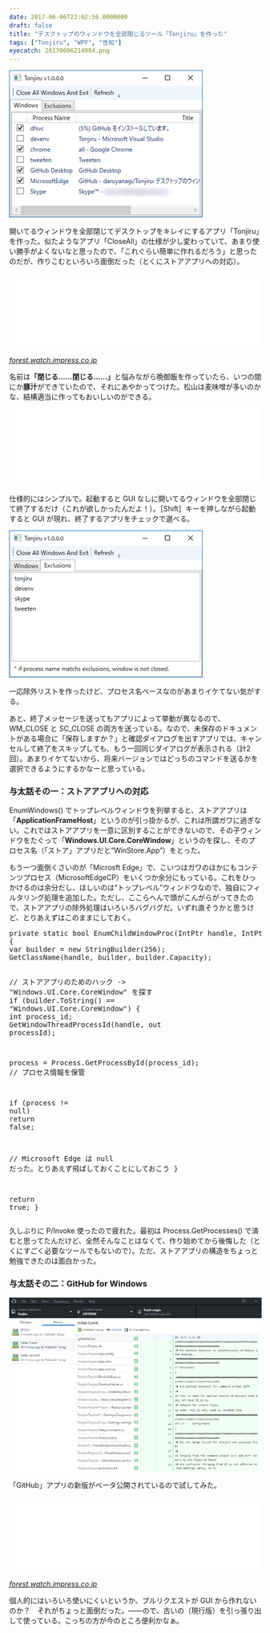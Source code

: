 ```yaml
---
date: 2017-06-06T22:02:56.0000000
draft: false
title: "デスクトップのウィンドウを全部閉じるツール「Tonjiru」を作った"
tags: ["Tonjiru", "WPF", "告知"]
eyecatch: 20170606214904.png
---
```

<p><span itemscope itemtype="http://schema.org/Photograph"><img src="20170606214904.png" alt="f:id:daruyanagi:20170606214904p:plain" title="f:id:daruyanagi:20170606214904p:plain" class="hatena-fotolife" itemprop="image"></span></p><p>開いてるウィンドウを全部閉じてデスクトップをキレイにするアプリ「Tonjiru」を作った。似たようなアプリ「CloseAll」の仕様が少し変わっていて、あまり使い勝手がよくないなと思ったので、「これぐらい簡単に作れるだろう」と思ったのだが、作りこむといろいろ面倒だった（とくにストアアプリへの対応）。</p><p><iframe src="//hatenablog-parts.com/embed?url=http%3A%2F%2Fforest.watch.impress.co.jp%2Fdocs%2Fnews%2F1063435.html" title="開いているウィンドウをまとめて閉じてデスクトップをスッキリさせる「CloseAll」v2.1／最新版ではWindows 10をサポート。UWPアプリのウィンドウ列挙も可能に" class="embed-card embed-webcard" scrolling="no" frameborder="0" style="display: block; width: 100%; height: 155px; max-width: 500px; margin: 10px 0px;"></iframe><cite class="hatena-citation"><a href="http://forest.watch.impress.co.jp/docs/news/1063435.html">forest.watch.impress.co.jp</a></cite></p><p>名前は<b>「閉じる……閉じる……」</b>と悩みながら晩御飯を作っていたら、いつの間にか<b>豚汁</b>ができていたので、それにあやかってつけた。松山は麦味噌が多いのかな、結構適当に作ってもおいしいのができる。</p><p><iframe src="//hatenablog-parts.com/embed?url=https%3A%2F%2Fgithub.com%2Fdaruyanagi%2FTonjiru%2Freleases%2Ftag%2Fv1.0.0" title="daruyanagi/Tonjiru" class="embed-card embed-webcard" scrolling="no" frameborder="0" style="display: block; width: 100%; height: 155px; max-width: 500px; margin: 10px 0px;"></iframe></p><p>仕様的にはシンプルで。起動すると GUI なしに開いてるウィンドウを全部閉じて終了するだけ（これが欲しかったんだよ！）。［Shift］キーを押しながら起動すると GUI が現れ、終了するアプリをチェックで選べる。 </p><p><span itemscope itemtype="http://schema.org/Photograph"><img src="20170606214302.png" alt="f:id:daruyanagi:20170606214302p:plain" title="f:id:daruyanagi:20170606214302p:plain" class="hatena-fotolife" itemprop="image"></span></p><p>一応除外リストを作ったけど、プロセス名ベースなのがあまりイケてない気がする。</p><p>あと、終了メッセージを送ってもアプリによって挙動が異なるので、WM_CLOSE と SC_CLOSE の両方を送っている。なので、未保存のドキュメントがある場合に「保存しますか？」と確認ダイアログを出すアプリでは、キャンセルして終了をスキップしても、もう一回同じダイアログが表示される（計2回）。あまりイケてないから、将来バージョンではどっちのコマンドを送るかを選択できるようにするかなーと思っている。</p>

<div class="section">
<h3>与太話その一：ストアアプリへの対応</h3>
<p>EnumWindows() でトップレベルウィンドウを列挙すると、ストアアプリは「<b>ApplicationFrameHost</b>」というのが引っ掛かるが、これは所謂ガワに過ぎない。これではストアアプリを一意に区別することができないので、その子ウィンドウをたぐって「<b>Windows.UI.Core.CoreWindow</b>」というのを探し、そのプロセス名（「ストア」アプリだと“WinStore.App”）をとった。</p><p>もう一つ面倒くさいのが「Microsft Edge」で、こいつはガワのほかにもコンテンツプロセス（MicrosoftEdgeCP）をいくつか余分にもっている。これをひっかけるのは余分だし、ほしいのは“トップレベル”ウィンドウなので、独自にフィルタリング処理を追加した。ただし、ここらへんで頭がこんがらがってきたので、ストアアプリの除外処理はいろいろバグバグだ。いずれ直そうかと思うけど、とりあえずはこのままにしておく。</p>
<pre class="code lang-cs" data-lang="cs" data-unlink><span class="synType">private</span> <span class="synType">static</span> <span class="synType">bool</span> EnumChildWindowProc(IntPtr handle, IntPtr lParam)
{
var builder = <span class="synStatement">new</span> StringBuilder(<span class="synConstant">256</span>);
GetClassName(handle, builder, builder.Capacity);

<span class="synComment">// ストアアプリのためのハック -&gt; &quot;Windows.UI.Core.CoreWindow&quot; を探す</span>
<span class="synStatement">if</span> (builder.ToString() == <span class="synConstant">&quot;Windows.UI.Core.CoreWindow&quot;</span>)
{
<span class="synType">int</span> process_id;
GetWindowThreadProcessId(handle, <span class="synStatement">out</span> processId);

process = Process.GetProcessById(process_id); <span class="synComment">// プロセス情報を保管</span>

<span class="synStatement">if</span> (process != <span class="synConstant">null</span>) <span class="synStatement">return</span> <span class="synConstant">false</span>;

<span class="synComment">// Microsoft Edge は null だった。とりあえず飛ばしておくことにしておこう</span>
}

<span class="synStatement">return</span> <span class="synConstant">true</span>;
}
</pre><p>久しぶりに P/Invoke 使ったので疲れた。最初は Process.GetProcesses() で済むと思ってたんだけど、全然そんなことはなくて、作り始めてから後悔した（とくにすごく必要なツールでもないので）。ただ、ストアアプリの構造をちょっと勉強できたのは面白かった。</p>

</div>
<div class="section">
<h3>与太話その二：GitHub for Windows</h3>
<p><span itemscope itemtype="http://schema.org/Photograph"><img src="20170606215620.png" alt="f:id:daruyanagi:20170606215620p:plain" title="f:id:daruyanagi:20170606215620p:plain" class="hatena-fotolife" itemprop="image"></span></p><p>「GitHub」アプリの新版がベータ公開されているので試してみた。</p><p><iframe src="//hatenablog-parts.com/embed?url=http%3A%2F%2Fforest.watch.impress.co.jp%2Fdocs%2Fnews%2F716583.html" title="GitHub、“GitHub Flow”に最適化した新しいクライアント「GitHub Desktop」を公開" class="embed-card embed-webcard" scrolling="no" frameborder="0" style="display: block; width: 100%; height: 155px; max-width: 500px; margin: 10px 0px;"></iframe><cite class="hatena-citation"><a href="http://forest.watch.impress.co.jp/docs/news/716583.html">forest.watch.impress.co.jp</a></cite></p><p>個人的にはいろいろ使いにくいというか、プルリクエストが GUI から作れないのか？　それがちょっと面倒だった。――ので、古いの（現行版）を引っ張り出して使っている。こっちの方が今のところ便利かなぁ。</p>

</div>